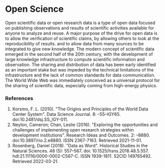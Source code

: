 # Open Science

Open scientific data or open research data is a type of open data focused on publishing observations and results of
scientific activities available for anyone to analyze and reuse. A major purpose of the drive for open data is to allow
the verification of scientific claims, by allowing others to look at the reproducibility of results. and to allow data
from many sources to be integrated to give new knowledge. The modern concept of scientific data emerged in the second
half of the 20th century, with the development of large knowledge infrastructure to compute scientific information and
observation. The sharing and distribution of data has been early identified as an important stake but was impeded by the
technical limitations of the infrastructure and the lack of common standards for data communication. The World Wide Web
was immediately conceived as a universal protocol for the sharing of scientific data, especially coming from high-energy
physics.

### References

1. Korsmo, F. L. (2010). "The Origins and Principles of the World Data Center System". Data Science Journal. 8:
   –55–IGY65. doi:10.2481/dsj.SS_IGY-011.
2. Neylon, Cameron; Chan, Leslie (2016). "Exploring the opportunities and challenges of implementing open research
   strategies within development institutions". Research Ideas and Outcomes. 2: –8880. doi:10.3897/rio.2.e8880. ISSN
   2367-7163. Retrieved 2021-11-01.
3. Rosenberg, Daniel (2018). "Data as Word". Historical Studies in the Natural Sciences. 48 (5): 557–567. doi:
   10.1525/hsns.2018.48.5.557. hdl:21.11116/0000-0002-C567-C. ISSN 1939-1811. S2CID 149765492. Retrieved 2022-03-21.
